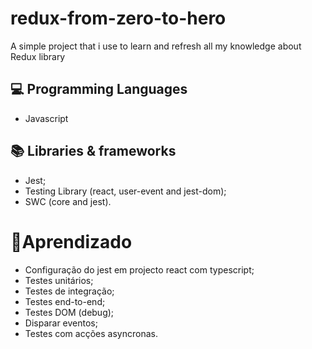 # redux-from-zero-to-hero

A simple project that i use to learn and refresh all my knowledge about Redux library

## 💻 Programming Languages

- Javascript


## 📚 Libraries & frameworks

- Jest;
- Testing Library (react, user-event and jest-dom);
- SWC (core and jest).

# 🧠Aprendizado

- Configuração do jest em projecto react com typescript;
- Testes unitários;
- Testes de integração;
- Testes end-to-end;
- Testes DOM (debug);
- Disparar eventos;
- Testes com acções asyncronas.
